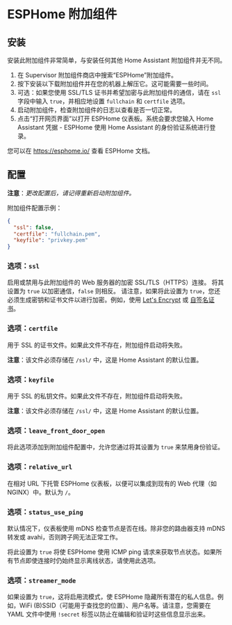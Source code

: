 # ESPHome 附加组件
## 安装

安装此附加组件非常简单，与安装任何其他 Home Assistant 附加组件并无不同。

1. 在 Supervisor 附加组件商店中搜索“ESPHome”附加组件。
2. 按下安装以下载附加组件并在您的机器上解压它。这可能需要一些时间。
3. 可选：如果您使用 SSL/TLS 证书并希望加密与此附加组件的通信，请在 `ssl` 字段中输入 `true`，并相应地设置 `fullchain` 和 `certfile` 选项。
4. 启动附加组件，检查附加组件的日志以查看是否一切正常。
5. 点击“打开网页界面”以打开 ESPHome 仪表板。系统会要求您输入 Home Assistant 凭据 - ESPHome 使用 Home Assistant 的身份验证系统进行登录。

您可以在 https://esphome.io/ 查看 ESPHome 文档。

## 配置

**注意**：_更改配置后，请记得重新启动附加组件。_

附加组件配置示例：

```json
{
  "ssl": false,
  "certfile": "fullchain.pem",
  "keyfile": "privkey.pem"
}
```

### 选项：`ssl`

启用或禁用与此附加组件的 Web 服务器的加密 SSL/TLS（HTTPS）连接。
将其设置为 `true` 以加密通信，`false` 则相反。
请注意，如果将此设置为 `true`，您还必须生成密钥和证书文件以进行加密。例如，使用 [Let's Encrypt](https://www.home-assistant.io/addons/lets_encrypt/) 或 [自签名证书](https://www.home-assistant.io/docs/ecosystem/certificates/tls_self_signed_certificate/)。

### 选项：`certfile`

用于 SSL 的证书文件。如果此文件不存在，附加组件启动将失败。

**注意**：该文件必须存储在 `/ssl/` 中，这是 Home Assistant 的默认位置。

### 选项：`keyfile`

用于 SSL 的私钥文件。如果此文件不存在，附加组件启动将失败。

**注意**：该文件必须存储在 `/ssl/` 中，这是 Home Assistant 的默认位置。

### 选项：`leave_front_door_open`

将此选项添加到附加组件配置中，允许您通过将其设置为 `true` 来禁用身份验证。

### 选项：`relative_url`

在相对 URL 下托管 ESPHome 仪表板，以便可以集成到现有的 Web 代理（如 NGINX）中。默认为 `/`。

### 选项：`status_use_ping`

默认情况下，仪表板使用 mDNS 检查节点是否在线。除非您的路由器支持 mDNS 转发或 avahi，否则跨子网无法正常工作。

将此设置为 `true` 将使 ESPHome 使用 ICMP ping 请求来获取节点状态。如果所有节点即使连接时仍始终显示离线状态，请使用此选项。

### 选项：`streamer_mode`

如果设置为 `true`，这将启用流模式，使 ESPHome 隐藏所有潜在的私人信息。例如，WiFi (B)SSID（可能用于查找您的位置）、用户名等。请注意，您需要在 YAML 文件中使用 `!secret` 标签以防止在编辑和验证时这些信息显示出来。